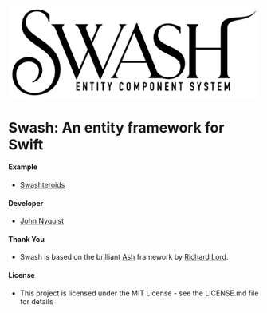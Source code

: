 ![Swash](images/swash.png)

# Swash: An entity framework for Swift

#### Example
- [Swashteroids](https://github.com/johnrnyquist/Swashteroids)

#### Developer
- [John Nyquist](https://linkedin.com/in/nyquist)

#### Thank You
- Swash is based on the brilliant [Ash](https://github.com/richardlord/Ash) framework by [Richard Lord](https://richardlord.net). 

#### License
- This project is licensed under the MIT License - see the LICENSE.md file for details
